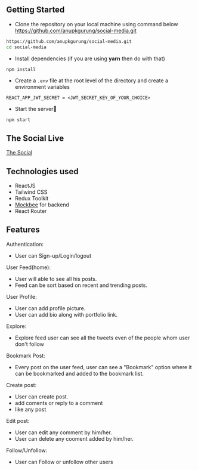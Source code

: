 ## Getting Started
- Clone the repository on your local machine using command below
https://github.com/anupkgurung/social-media.git

```sh
https://github.com/anupkgurung/social-media.git
cd social-media
```
- Install dependencies (if you are using **yarn** then do with that)

```sh
npm install
```

- Create a `.env` file at the root level of the directory and create a environment variables

```
REACT_APP_JWT_SECRET = <JWT_SECRET_KEY_OF_YOUR_CHOICE>
```

- Start the server🚀

```
npm start
```

## The Social Live
[The Social](https://thesocial.vercel.app)


## Technologies used
- ReactJS
- Tailwind CSS
- Redux Toolkit
- [Mockbee](https://mockbee.netlify.app/) for backend
- React Router


## Features

Authentication:
- User can Sign-up/Login/logout

User Feed(home):
- User will able to see all his posts.
- Feed can be sort based on recent and trending posts.

User Profile:
- User can add profile picture.
- User can add bio along with portfolio link.

Explore:
- Explore feed user can see all the tweets even of the people whom user don't follow

Bookmark Post:
- Every post on the user feed, user can see a "Bookmark" option where it can be bookmarked and added to the bookmark list.

Create post:
- User can create post.
- add coments or reply to a comment
- like any post

Edit post:
- User can edit any comment by him/her.
- User can delete any cooment added by him/her.

Follow/Unfollow:
- User can Follow or unfollow other users


